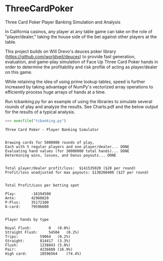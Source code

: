 # ThreeCardPoker
Three Card Poker Player Banking Simulation and Analysis

In California casinos, any player at any table game can take on the role of "player/dealer," taking the house side of the bet against other players at the table.

This project builds on Will Drevo's deuces poker library (https://github.com/worldveil/deuces) to provide fast generation, evaluation, and game-play simulation of Face Up Three Card Poker hands in order to determine the profitability and risk profile of acting as player/dealer on this game.

While retaining the idea of using prime lookup tables, speed is further increased by taking advantage of NumPy's vectorized array operations to efficiently process huge arrays of hands at a time.

Run tcbanking.py for an example of using the libraries to simulate several rounds of play and analyze the results.
See Charts.pdf and the below output for the results of a typical analysis.

```python
>>> execfile("tcbanking.py")
```
```
Three Card Poker - Player Banking Simulator


Drawing cards for 5000000 rounds of play,
Each with 5 regular players and one player/dealer... DONE
Evaluating hand values (for 30000000 total hands)... DONE
Determining wins, losses, and bonus payouts... DONE


Total player/dealer profit/loss:  $141535020 ($28 per round)
Profit/loss unadjusted for max payouts: $138260400 ($27 per round)


Total Profit/Loss per betting spot

Play:		-16194500
Ante:		42960820
P-Plus:		35172100
6-card:		79596600


Player hands by type

Royal Flush:		0	(0.0%)
Straight Flush:		54504	(0.2%)
Trips:			59064	(0.2%)
Straight:		814417	(3.3%)
Flush:			1238843	(5.0%)
Pair:			4236608	(16.9%)
High card:		18596564	(74.4%)
```
